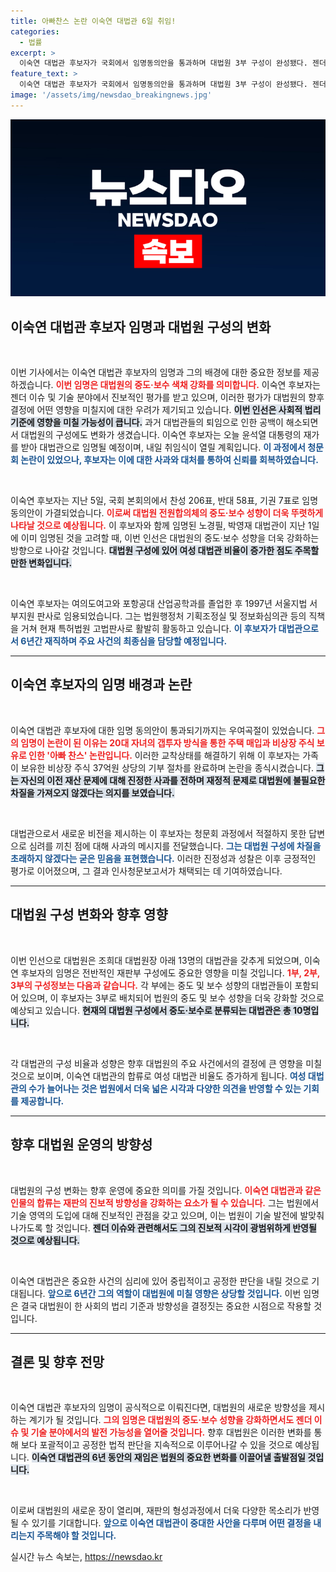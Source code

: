 ```yaml
---
title: 아빠찬스 논란 이숙연 대법관 6일 취임!
categories:
  - 법률
excerpt: >
  이숙연 대법관 후보자가 국회에서 임명동의안을 통과하며 대법원 3부 구성이 완성됐다. 젠더 및 기술 분야에서 진보적 평가를 받는 이 후보는 큰 재판의 최종심을 담당할 예정이다. 클릭할 이유가 가득한 취임식이 내일 열린다!
feature_text: >
  이숙연 대법관 후보자가 국회에서 임명동의안을 통과하며 대법원 3부 구성이 완성됐다. 젠더 및 기술 분야에서 진보적 평가를 받는 이 후보는 큰 재판의 최종심을 담당할 예정이다. 클릭할 이유가 가득한 취임식이 내일 열린다!
image: '/assets/img/newsdao_breakingnews.jpg'
---
```


<p><img src="/assets/img/newsdao_breakingnews.jpg" alt="bookingtag 속보" /></p>

<h2 data-ke-size="size26">이숙연 대법관 후보자 임명과 대법원 구성의 변화</h2>

<p data-ke-size="size16">&nbsp;</p>

<p>이번 기사에서는 이숙연 대법관 후보자의 임명과 그의 배경에 대한 중요한 정보를 제공하겠습니다. <b><span style="color: #ee2323;">이번 임명은 대법원의 중도·보수 색채 강화를 의미합니다.</span></b> 이숙연 후보자는 젠더 이슈 및 기술 분야에서 진보적인 평가를 받고 있으며, 이러한 평가가 대법원의 향후 결정에 어떤 영향을 미칠지에 대한 우려가 제기되고 있습니다. <b><span style="background-color: #21538527;">이번 인선은 사회적 법리 기준에 영향을 미칠 가능성이 큽니다.</span></b> 과거 대법관들의 퇴임으로 인한 공백이 해소되면서 대법원의 구성에도 변화가 생겼습니다. 이숙연 후보자는 오늘 윤석열 대통령의 재가를 받아 대법관으로 임명될 예정이며, 내일 취임식이 열릴 계획입니다. <b><span style="color: #1a5490;">이 과정에서 청문회 논란이 있었으나, 후보자는 이에 대한 사과와 대처를 통하여 신뢰를 회복하였습니다.</span></b> </p>

<p data-ke-size="size16">&nbsp;</p>

<p>이숙연 후보자는 지난 5일, 국회 본회의에서 찬성 206표, 반대 58표, 기권 7표로 임명 동의안이 가결되었습니다. <b><span style="color: #ee2323;">이로써 대법원 전원합의체의 중도·보수 성향이 더욱 뚜렷하게 나타날 것으로 예상됩니다.</span></b> 이 후보자와 함께 임명된 노경필, 박영재 대법관이 지난 1일에 이미 임명된 것을 고려할 때, 이번 인선은 대법원의 중도·보수 성향을 더욱 강화하는 방향으로 나아갈 것입니다. <b><span style="background-color: #21538527;">대법원 구성에 있어 여성 대법관 비율이 증가한 점도 주목할 만한 변화입니다.</span></b></p>

<p data-ke-size="size16">&nbsp;</p>

<p>이숙연 후보자는 여의도여고와 포항공대 산업공학과를 졸업한 후 1997년 서울지법 서부지원 판사로 임용되었습니다. 그는 법원행정처 기획조정실 및 정보화심의관 등의 직책을 거쳐 현재 특허법원 고법판사로 활발히 활동하고 있습니다. <b><span style="color: #1a5490;">이 후보자가 대법관으로서 6년간 재직하며 주요 사건의 최종심을 담당할 예정입니다.</span></b> </p>

<hr/>

<h2 data-ke-size="size26">이숙연 후보자의 임명 배경과 논란</h2>

<p data-ke-size="size16">&nbsp;</p>

<p>이숙연 대법관 후보자에 대한 임명 동의안이 통과되기까지는 우여곡절이 있었습니다. <b><span style="color: #ee2323;">그의 임명이 논란이 된 이유는 20대 자녀의 갭투자 방식을 통한 주택 매입과 비상장 주식 보유로 인한 '아빠 찬스' 논란입니다.</span></b> 이러한 교착상태를 해결하기 위해 이 후보자는 가족이 보유한 비상장 주식 37억원 상당의 기부 절차를 완료하며 논란을 종식시켰습니다. <b><span style="background-color: #21538527;">그는 자신의 이전 재산 문제에 대해 진정한 사과를 전하며 재정적 문제로 대법원에 불필요한 차질을 가져오지 않겠다는 의지를 보였습니다.</span></b></p>

<p data-ke-size="size16">&nbsp;</p>

<p>대법관으로서 새로운 비전을 제시하는 이 후보자는 청문회 과정에서 적절하지 못한 답변으로 심려를 끼친 점에 대해 사과의 메시지를 전달했습니다. <b><span style="color: #1a5490;">그는 대법원 구성에 차질을 초래하지 않겠다는 굳은 믿음을 표현했습니다.</span></b> 이러한 진정성과 성찰은 이후 긍정적인 평가로 이어졌으며, 그 결과 인사청문보고서가 채택되는 데 기여하였습니다.</p>

<hr/>

<h2 data-ke-size="size26">대법원 구성 변화와 향후 영향</h2>

<p data-ke-size="size16">&nbsp;</p>

<p>이번 인선으로 대법원은 조희대 대법원장 아래 13명의 대법관을 갖추게 되었으며, 이숙연 후보자의 임명은 전반적인 재판부 구성에도 중요한 영향을 미칠 것입니다. <b><span style="color: #ee2323;">1부, 2부, 3부의 구성정보는 다음과 같습니다.</span></b> 각 부에는 중도 및 보수 성향의 대법관들이 포함되어 있으며, 이 후보자는 3부로 배치되어 법원의 중도 및 보수 성향을 더욱 강화할 것으로 예상되고 있습니다. <b><span style="background-color: #21538527;">현재의 대법원 구성에서 중도·보수로 분류되는 대법관은 총 10명입니다.</span></b></p>

<p data-ke-size="size16">&nbsp;</p>

<p>각 대법관의 구성 비율과 성향은 향후 대법원의 주요 사건에서의 결정에 큰 영향을 미칠 것으로 보이며, 이숙연 대법관의 합류로 여성 대법관 비율도 증가하게 됩니다. <b><span style="color: #1a5490;">여성 대법관의 수가 늘어나는 것은 법원에서 더욱 넓은 시각과 다양한 의견을 반영할 수 있는 기회를 제공합니다.</span></b></p>

<hr/>

<h2 data-ke-size="size26">향후 대법원 운영의 방향성</h2>

<p data-ke-size="size16">&nbsp;</p>

<p>대법원의 구성 변화는 향후 운영에 중요한 의미를 가질 것입니다. <b><span style="color: #ee2323;">이숙연 대법관과 같은 인물의 합류는 재판의 진보적 방향성을 강화하는 요소가 될 수 있습니다.</span></b> 그는 법원에서 기술 영역의 도입에 대해 진보적인 관점을 갖고 있으며, 이는 법원이 기술 발전에 발맞춰 나가도록 할 것입니다. <b><span style="background-color: #21538527;">젠더 이슈와 관련해서도 그의 진보적 시각이 광범위하게 반영될 것으로 예상됩니다.</span></b></p>

<p data-ke-size="size16">&nbsp;</p>

<p>이숙연 대법관은 중요한 사건의 심리에 있어 중립적이고 공정한 판단을 내릴 것으로 기대됩니다. <b><span style="color: #1a5490;">앞으로 6년간 그의 역할이 대법원에 미칠 영향은 상당할 것입니다.</span></b> 이번 임명은 결국 대법원이 한 사회의 법리 기준과 방향성을 결정짓는 중요한 시점으로 작용할 것입니다.</p>

<hr/>

<h2 data-ke-size="size26">결론 및 향후 전망</h2>

<p data-ke-size="size16">&nbsp;</p>

<p>이숙연 대법관 후보자의 임명이 공식적으로 이뤄진다면, 대법원의 새로운 방향성을 제시하는 계기가 될 것입니다. <b><span style="color: #ee2323;">그의 임명은 대법원의 중도·보수 성향을 강화하면서도 젠더 이슈 및 기술 분야에서의 발전 가능성을 열어줄 것입니다.</span></b> 향후 대법원은 이러한 변화를 통해 보다 포괄적이고 공정한 법적 판단을 지속적으로 이루어나갈 수 있을 것으로 예상됩니다. <b><span style="background-color: #21538527;">이숙연 대법관의 6년 동안의 재임은 법원의 중요한 변화를 이끌어낼 출발점일 것입니다.</span></b></p>

<p data-ke-size="size16">&nbsp;</p> 

<p>이로써 대법원의 새로운 장이 열리며, 재판의 형성과정에서 더욱 다양한 목소리가 반영될 수 있기를 기대합니다. <b><span style="color: #1a5490;">앞으로 이숙연 대법관이 중대한 사안을 다루며 어떤 결정을 내리는지 주목해야 할 것입니다.</span></b></p>
실시간 뉴스 속보는, <a href="https://newsdao.kr" rel="dofollow">https://newsdao.kr</a>


